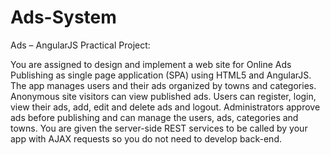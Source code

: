 Ads-System
==========
Ads – AngularJS Practical Project:

You are assigned to design and implement a web site for Online Ads Publishing as single page application (SPA) using HTML5 and AngularJS. The app manages users and their ads organized by towns and categories. Anonymous site visitors can view published ads. Users can register, login, view their ads, add, edit and delete ads and logout. Administrators approve ads before publishing and can manage the users, ads, categories and towns. You are given the server-side REST services to be called by your app with AJAX requests so you do not need to develop back-end.
